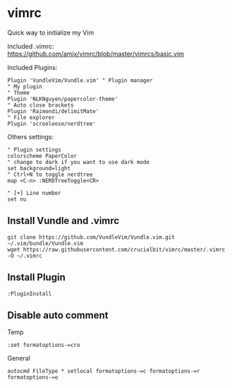 # vimrc
Quick way to initialize my Vim

Included .vimrc:  
<https://github.com/amix/vimrc/blob/master/vimrcs/basic.vim>

Included Plugins:
```vim
Plugin 'VundleVim/Vundle.vim' " Plugin manager
" My plugin
" Theme
Plugin 'NLKNguyen/papercolor-theme'
" Auto close brackets
Plugin 'Raimondi/delimitMate'
" File explorer
Plugin 'scrooloose/nerdtree'
```
Others settings:
```vim
" Plugin settings
colorscheme PaperColor
" change to dark if you want to use dark mode
set background=light
" Ctrl+N to toggle nerdtree
map <C-n> :NERDTreeToggle<CR>

" [+] Line number
set nu
```

## Install Vundle and .vimrc
```terminal
git clone https://github.com/VundleVim/Vundle.vim.git ~/.vim/bundle/Vundle.vim
wget https://raw.githubusercontent.com/crucialbit/vimrc/master/.vimrc -O ~/.vimrc
```
## Install Plugin
```vim
:PluginInstall
```
## Disable auto comment
Temp
```vim
:set formatoptions-=cro
```
General
```vim
autocmd FileType * setlocal formatoptions-=c formatoptions-=r formatoptions-=o
```
